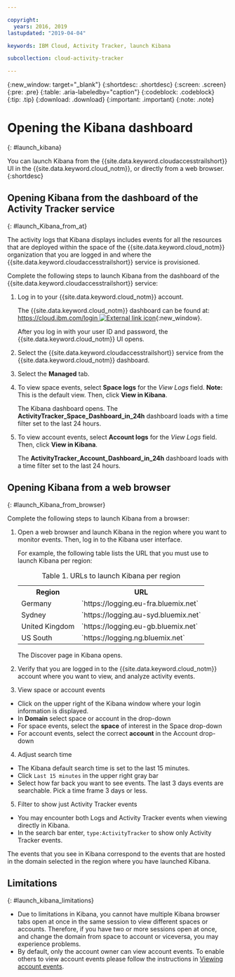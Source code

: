 ```yaml
---

copyright:
  years: 2016, 2019
lastupdated: "2019-04-04"

keywords: IBM Cloud, Activity Tracker, launch Kibana

subcollection: cloud-activity-tracker

---
```


{:new_window: target="_blank"}
{:shortdesc: .shortdesc}
{:screen: .screen}
{:pre: .pre}
{:table: .aria-labeledby="caption"}
{:codeblock: .codeblock}
{:tip: .tip}
{:download: .download}
{:important: .important}
{:note: .note}



# Opening the Kibana dashboard
{: #launch_kibana}

You can launch Kibana from the {{site.data.keyword.cloudaccesstrailshort}} UI in the {{site.data.keyword.cloud_notm}}, or directly from a web browser.
{:shortdesc}
   

##  Opening Kibana from the dashboard of the Activity Tracker service
{: #launch_Kibana_from_at}

The activity logs that Kibana displays includes events for all the resources that are deployed within the space of the {{site.data.keyword.cloud_notm}} organization that you are logged in and where the {{site.data.keyword.cloudaccesstrailshort}} service is provisioned.

Complete the following steps to launch Kibana from the dashboard of the {{site.data.keyword.cloudaccesstrailshort}} service:

1. Log in to your {{site.data.keyword.cloud_notm}} account.

    The {{site.data.keyword.cloud_notm}} dashboard can be found at: [https://cloud.ibm.com/login ![External link icon](../../../icons/launch-glyph.svg "External link icon")](https://cloud.ibm.com/login){:new_window}.
    
	After you log in with your user ID and password, the {{site.data.keyword.cloud_notm}} UI opens.

2. Select the {{site.data.keyword.cloudaccesstrailshort}} service from the {{site.data.keyword.cloud_notm}} dashboard. 
    
3. Select the **Managed** tab.

4. To view space events, select **Space logs** for the *View Logs* field. **Note:** This is the default view. Then, click **View in Kibana**. 

    The Kibana dashboard opens. The **ActivityTracker_Space_Dashboard_in_24h** dashboard loads with a time filter set to the last 24 hours.

5. To view account events, select **Account logs** for the *View Logs* field. Then, click **View in Kibana**. 

    The **ActivityTracker_Account_Dashboard_in_24h** dashboard loads with a time filter set to the last 24 hours.
	
	
##  Opening Kibana from a web browser
{: #launch_Kibana_from_browser}

Complete the following steps to launch Kibana from a browser:

1. Open a web browser and launch Kibana in the region where you want to monitor events. Then, log in to the Kibana user interface.
    
    For example, the following table lists the URL that you must use to launch Kibana per region:
      
    <table>
          <caption>Table 1. URLs to launch Kibana per region</caption>
           <tr>
            <th>Region</th>
            <th>URL</th>
          </tr>
          <tr>
            <td>Germany</td>
            <td>`https://logging.eu-fra.bluemix.net`</td>
          </tr>
          <tr>
            <td>Sydney</td>
            <td>`https://logging.au-syd.bluemix.net` </td>
          </tr>
		  <tr>
            <td>United Kingdom</td>
            <td>`https://logging.eu-gb.bluemix.net`</td>
          </tr>
		  <tr>
            <td>US South</td>
            <td>`https://logging.ng.bluemix.net`</td>
          </tr>
    </table>
	
	The Discover page in Kibana opens.
	
2. Verify that you are logged in to the {{site.data.keyword.cloud_notm}} account where you want to view, and analyze activity events.

3. View space or account events

* Click on the upper right of the Kibana window where your login information is displayed.
* In **Domain** select space or account in the drop-down
* For space events, select the **space** of interest in the Space drop-down
* For account events, select the correct **account** in the Account drop-down

4. Adjust search time

* The Kibana default search time is set to the last 15 minutes.
* Click `Last 15 minutes` in the upper right gray bar
* Select how far back you want to see events. The last 3 days events are searchable. Pick a time frame 3 days or less.

5. Filter to show just Activity Tracker events
* You may encounter both Logs and Activity Tracker events when viewing directly in Kibana.
* In the search bar enter, `type:ActivityTracker` to show only Activity Tracker events.

The events that you see in Kibana correspond to the events that are hosted in the domain selected in the region where you have launched Kibana.

## Limitations
{: #launch_kibana_limitations}

* Due to limitations in Kibana, you cannot have multiple Kibana browser tabs open at once in the same session to view different spaces or accounts. Therefore, if you have two or more sessions open at once, and change the domain from space to account or viceversa, you may experience problems.
* By default, only the account owner can view account events. To enable others to view account events please follow the instructions in [Viewing account events](/docs/services/cloud-activity-tracker?topic=cloud-activity-tracker-view_acc_events#view_acc_events).



